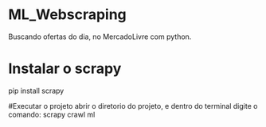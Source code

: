 # ML_Webscraping
Buscando ofertas do dia, no MercadoLivre com python.

# Instalar o scrapy
pip install scrapy

#Executar o projeto
abrir o diretorio do projeto, e dentro do terminal digite o comando:
scrapy crawl ml
